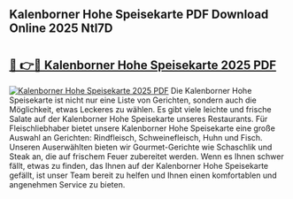 ## Kalenborner Hohe Speisekarte PDF Download Online 2025 Ntl7D

# <h2><a href="http://gc91mp.nevu.top/?p=Kalenborner+Hohe+Speisekarte">🔗 👉🔴 Kalenborner Hohe Speisekarte 2025 PDF</a></h2>

[![Kalenborner Hohe Speisekarte 2025 PDF](https://i.imgur.com/dBaPXMq.png)](http://gc91mp.nevu.top/?p=Kalenborner+Hohe+Speisekarte)
Die Kalenborner Hohe Speisekarte ist nicht nur eine Liste von Gerichten, sondern auch die Möglichkeit, etwas Leckeres zu wählen. Es gibt viele leichte und frische Salate auf der Kalenborner Hohe Speisekarte unseres Restaurants. Für Fleischliebhaber bietet unsere Kalenborner Hohe Speisekarte eine große Auswahl an Gerichten: Rindfleisch, Schweinefleisch, Huhn und Fisch. Unseren Auserwählten bieten wir Gourmet-Gerichte wie Schaschlik und Steak an, die auf frischem Feuer zubereitet werden. Wenn es Ihnen schwer fällt, etwas zu finden, das Ihnen auf der Kalenborner Hohe Speisekarte gefällt, ist unser Team bereit zu helfen und Ihnen einen komfortablen und angenehmen Service zu bieten.
